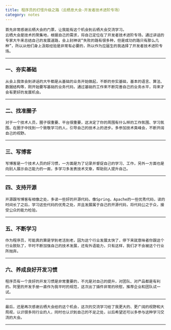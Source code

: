 ```yaml
---
title: 程序员的打怪升级之路（云栖息大会-开发者技术进阶专场）
category: notes
---
```

	首先非常感谢云栖大会的门票，让我能有这个机会到云栖大会交流学习。
	云栖大会是技术的聚集地，根据自己的需求，将自己定位在了开发者技术进阶专场，通过讲话的专家大牛来总结自己的发展道路，会上封神说“失败的路有很多种，但是成功的路只有那么几种”，所以从他们身上汲取经验是非常有必要的，所以作为应届生的我选择了开发者技术进阶专场。
- - -
### 一、夯实基础
	从会上我体会到讲话的大牛都是从基础的业务开始做起，不断的夯实基础，基本的语言、算法、数据结构等，刚开始要写基础的业务代码，通过基础的工作来不断完善自己的业务水平，将来才会有更好的发展机会。
- - -
### 二、找准圈子
	对于一个技术人员，圈子很重要、平台很重要，这决定了你的周围有什么样的工作氛围、学习氛围。在圈子中找到一个致敬学习的人，引导自己的技术上的进步。多参加技术类峰会，不断开阔自己的视野。
- - -
### 三、写博客
	写博客是一个技术人员的好习惯，一方面是为了记录并督促自己的学习、工作，另外一方面也是向别人展示自己能力的一面，多学习多发表技术文章，帮助别人提升自己。
- - -
### 四、支持开源
	开源跟写博客有相像之处，多读一些好的开源代码，像Spring，Apache的一些优秀代码，读的时间长了之后，学习这些代码的优秀之处，并且发展属于自己的开源代码，将代码公之于众，接受公众的能力检验。
- - - 
### 五、不断学习
	作为程序员，可能真的算是学到老活到老，因为这个行业发展太快了，停下来就意味者你跟这个行业脱轨了，平时不断加强自己的技术发展，还有外语能力，只有这样，我们才不会被这个行业所抛弃。
- - - 
### 六、养成良好开发习惯
	程序员有一个良好的开发习惯是非常重要的，不光是对自己的提升，对团队、对产品都是有利的。阿里的开发手册一直作为我平时的规范，这次出了插件非常的欣慰，推荐企业和团队试一试。
- - -
	最后，还是再次感谢云栖大会给的这个机会，这次的交流学习给了我更大的、更广阔的视野和大局观，认识很多同行业的人，同时也认识到自己的不足之处，以后希望还可以多参与这种学习交流的大会。
- - -
